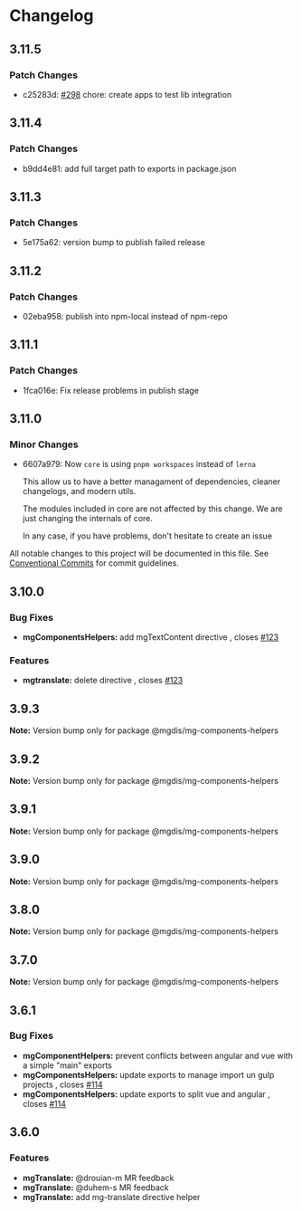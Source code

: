 # Changelog

## 3.11.5

### Patch Changes

- c25283d: [#298](https://gitlab.mgdis.fr/core/core-ui/core-ui/-/issues/298) chore: create apps to test lib integration

## 3.11.4

### Patch Changes

- b9dd4e81: add full target path to exports in package.json

## 3.11.3

### Patch Changes

- 5e175a62: version bump to publish failed release

## 3.11.2

### Patch Changes

- 02eba958: publish into npm-local instead of npm-repo

## 3.11.1

### Patch Changes

- 1fca016e: Fix release problems in publish stage

## 3.11.0

### Minor Changes

- 6607a979: Now `core` is using `pnpm workspaces` instead of `lerna`

  This allow us to have a better managament of dependencies, cleaner changelogs, and modern utils.

  The modules included in core are not affected by this change. We are just changing the internals of core.

  In any case, if you have problems, don't hesitate to create an issue

All notable changes to this project will be documented in this file.
See [Conventional Commits](https://conventionalcommits.org) for commit guidelines.

## 3.10.0

### Bug Fixes

- **mgComponentsHelpers:** add mgTextContent directive , closes [#123](http://gitlab@gitlab.mgdis.fr:core/core-back/core/issues/123)

### Features

- **mgtranslate:** delete directive , closes [#123](http://gitlab@gitlab.mgdis.fr:core/core-back/core/issues/123)

## 3.9.3

**Note:** Version bump only for package @mgdis/mg-components-helpers

## 3.9.2

**Note:** Version bump only for package @mgdis/mg-components-helpers

## 3.9.1

**Note:** Version bump only for package @mgdis/mg-components-helpers

## 3.9.0

**Note:** Version bump only for package @mgdis/mg-components-helpers

## 3.8.0

**Note:** Version bump only for package @mgdis/mg-components-helpers

## 3.7.0

**Note:** Version bump only for package @mgdis/mg-components-helpers

## 3.6.1

### Bug Fixes

- **mgComponentHelpers:** prevent conflicts between angular and vue with a simple "main" exports
- **mgComponentsHelpers:** update exports to manage import un gulp projects , closes [#114](http://gitlab@gitlab.mgdis.fr:core/core-back/core/issues/114)
- **mgComponentsHelpers:** update exports to split vue and angular , closes [#114](http://gitlab@gitlab.mgdis.fr:core/core-back/core/issues/114)

## 3.6.0

### Features

- **mgTranslate:** @drouian-m MR feedback
- **mgTranslate:** @duhem-s MR feedback
- **mgTranslate:** add mg-translate directive helper
